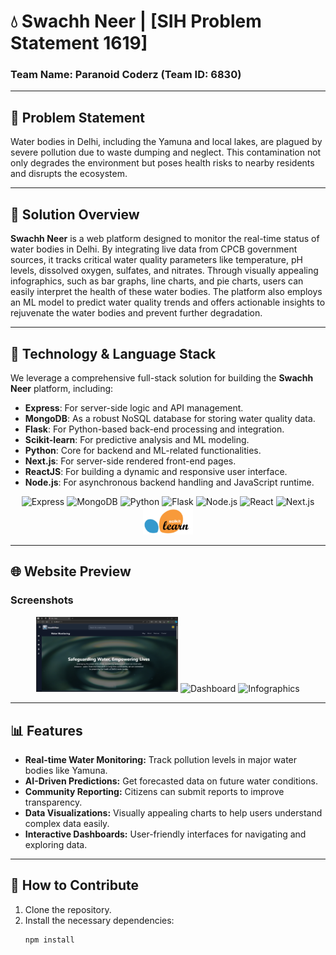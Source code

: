 # 💧 Swachh Neer | [SIH Problem Statement 1619]

### **Team Name:** Paranoid Coderz (Team ID: 6830)

---

## 🚩 **Problem Statement**
Water bodies in Delhi, including the Yamuna and local lakes, are plagued by severe pollution due to waste dumping and neglect. This contamination not only degrades the environment but poses health risks to nearby residents and disrupts the ecosystem.

---

## 🌟 **Solution Overview**
**Swachh Neer** is a web platform designed to monitor the real-time status of water bodies in Delhi. By integrating live data from CPCB government sources, it tracks critical water quality parameters like temperature, pH levels, dissolved oxygen, sulfates, and nitrates. Through visually appealing infographics, such as bar graphs, line charts, and pie charts, users can easily interpret the health of these water bodies. The platform also employs an ML model to predict water quality trends and offers actionable insights to rejuvenate the water bodies and prevent further degradation.

---

## 🔧 **Technology & Language Stack**

We leverage a comprehensive full-stack solution for building the **Swachh Neer** platform, including:

- **Express**: For server-side logic and API management.
- **MongoDB**: As a robust NoSQL database for storing water quality data.
- **Flask**: For Python-based back-end processing and integration.
- **Scikit-learn**: For predictive analysis and ML modeling.
- **Python**: Core for backend and ML-related functionalities.
- **Next.js**: For server-side rendered front-end pages.
- **ReactJS**: For building a dynamic and responsive user interface.
- **Node.js**: For asynchronous backend handling and JavaScript runtime.

<p align="center">
  <img src="https://img.icons8.com/color/48/000000/express-js.png" alt="Express" width = '80'/>
  <img src="https://img.icons8.com/color/48/000000/mongodb.png" alt="MongoDB" width = '80'/>
  <img src="https://img.icons8.com/color/48/000000/python.png" alt="Python" width = '80'/>
  <img src="https://img.icons8.com/color/48/000000/flask.png" alt="Flask" width = '80'/>
  <img src="https://img.icons8.com/color/48/000000/nodejs.png" alt="Node.js" width = '80'/>
  <img src="https://img.icons8.com/color/48/000000/react-native.png" alt="React" width = '80'/>
  <img src="https://img.icons8.com/color/48/000000/nextjs.png" alt="Next.js" width = '80' />
  <img src="https://github.com/pianist22/Images/blob/main/Scikit-learn.png" alt="Scikit-learn" width = '80'/>
</p>

---

## 🌐 **Website Preview**

### Screenshots
<p align="center">
  <img src="https://github.com/pianist22/Images/blob/main/Landing%20Page.png" alt="Landing Page" width="45%" />
  <img src="path-to-screenshot2.png" alt="Dashboard" width="45%" />
  <img src="path-to-screenshot3.png" alt="Infographics" width="45%" />
</p>

---

## 📊 **Features**
- **Real-time Water Monitoring:** Track pollution levels in major water bodies like Yamuna.
- **AI-Driven Predictions:** Get forecasted data on future water conditions.
- **Community Reporting:** Citizens can submit reports to improve transparency.
- **Data Visualizations:** Visually appealing charts to help users understand complex data easily.
- **Interactive Dashboards:** User-friendly interfaces for navigating and exploring data.

---

## 🚀 **How to Contribute**
1. Clone the repository.
2. Install the necessary dependencies:
   ```bash
   npm install
